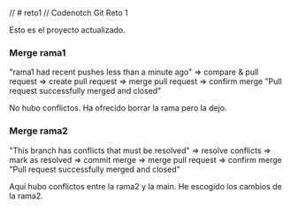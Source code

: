 // # reto1
// Codenotch Git Reto 1

Esto es el proyecto actualizado.

### Merge rama1

"rama1 had recent pushes less than a minute ago"
=> compare & pull request
=> create pull request
=> merge pull request
=> confirm merge
"Pull request successfully merged and closed"

No hubo conflictos.
Ha ofrecido borrar la rama pero la dejo.

### Merge rama2

"This branch has conflicts that must be resolved"
=> resolve conflicts
=> mark as resolved
=> commit merge
=> merge pull request
=> confirm merge
"Pull request successfully merged and closed"

Aquí hubo conflictos entre la rama2 y la main.
He escogido los cambios de la rama2.
